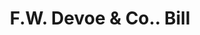 ---
doi: 10.7916/D88G9XS7
date_other: '1880'
date_other_textual: 1880-1889
form: printed ephemera
genre:
- Invoices
name:
- F.W. Devoe & Co.
object_in_context_url: https://biggert.cul.columbia.edu/items/view/ave_biggert_00992
subject_hierarchical_geographic:
- New York, New York, United States
subject_name:
- F.W. Devoe & Co.
title: F.W. Devoe & Co.. Bill
sort_title: F.W. Devoe & Co.. Bill
call_number: ave_biggert_00992
coordinates:
- 40.71277777777778,-74.00583333333333
pid: ave_biggert_00992
identifiers: ave_biggert_00992
canvas_id: ldpd:396260
permalink: "/items/ave_biggert_00992/"
layout: iiif-image-page
---